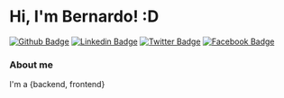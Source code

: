 # Hi, I'm Bernardo! :D

[![Github Badge](https://img.shields.io/badge/-Github-000?style=flat-square&logo=Github&logoColor=white&link=https://github.com/fagnerpsantos)](https://github.com/bernardo300)
[![Linkedin Badge](https://img.shields.io/badge/-LinkedIn-blue?style=flat-square&logo=Linkedin&logoColor=white&link=https://www.linkedin.com/in/fagnerpsantos/)](https://www.linkedin.com/in/bernardo300/)
[![Twitter Badge](https://img.shields.io/badge/-Twitter-1ca0f1?style=flat-square&labelColor=1ca0f1&logo=twitter&logoColor=white&link=https://twitter.com/fagnerpsantos)](https://twitter.com/bernardoio)
[![Facebook Badge](https://img.shields.io/badge/-Facebook-1ca0f3?style=flat-square&labelColor=1ca0f3&logo=facebook&logoColor=white&link=https://www.facebook.com/user/TreinaWeb)](https://www.facebook.com/bernardolopes.io)

### About me
I'm a {backend, frontend}
